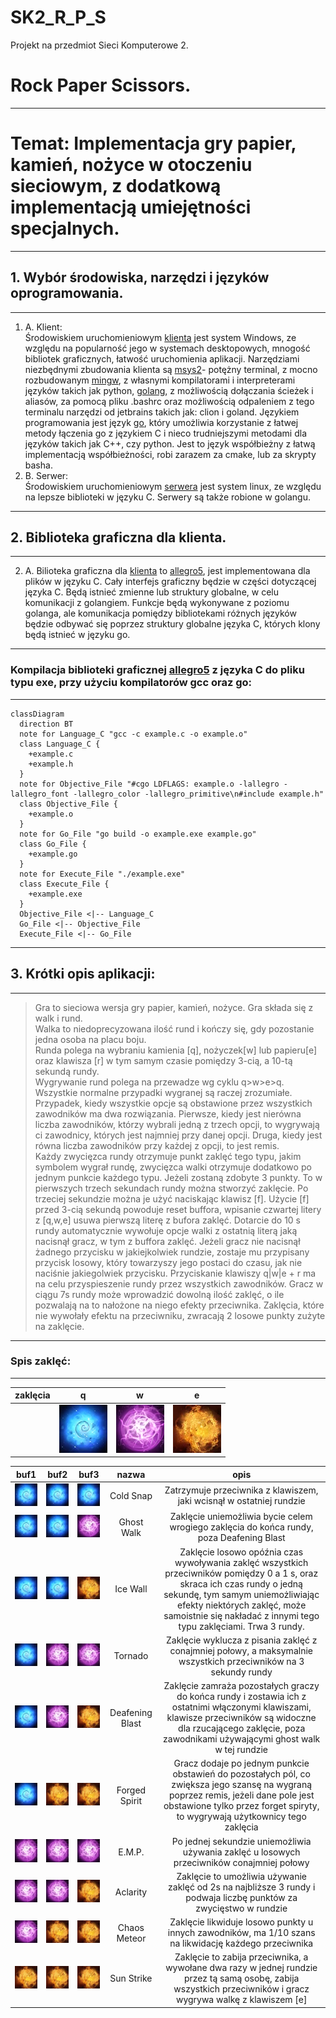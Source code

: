# SK2_R_P_S
Projekt na przedmiot Sieci Komputerowe 2.  
# Rock Paper Scissors.
---
# Temat: Implementacja gry papier, kamień, nożyce w otoczeniu sieciowym, z dodatkową implementacją umiejętności specjalnych.  
---
## 1. Wybór środowiska, narzędzi i języków oprogramowania.
---

1. A. Klient:  
Środowiskiem uruchomieniowym [klienta](#client) jest system Windows, ze względu na popularność jego w systemach desktopowych, mnogość bibliotek graficznych, łatwość uruchomienia aplikacji. Narzędziami niezbędnymi zbudowania klienta są [msys2](https://www.msys2.org)- potężny terminal, z mocno rozbudowanym [mingw](https://pl.wikipedia.org/wiki/MinGW), z własnymi kompilatorami i interpreterami języków takich jak python, [golang](https://pl.wikipedia.org/wiki/Go_(język_programowania)), z możliwością dołączania ścieżek i aliasów, za pomocą pliku .bashrc oraz możliwością odpaleniem z tego terminalu narzędzi od jetbrains takich jak: clion i goland. Językiem programowania jest język [go](#golang), który umożliwia korzystanie z łatwej metody łączenia go z językiem C i nieco trudniejszymi metodami dla języków takich jak C++, czy python. Jest to język współbieżny z łatwą implementacją współbieżności, robi zarazem za cmake, lub za skrypty basha. 
1. B. Serwer:  
Środowiskiem uruchomieniowym [serwera](#server) jest system linux, ze względu na lepsze biblioteki w języku C. Serwery są także robione w golangu.
---
## 2. Biblioteka graficzna dla klienta.
---
2. A. Bilioteka graficzna dla [klienta](#client) to [allegro5](https://liballeg.org), jest implementowana dla plików w języku C. Cały interfejs graficzny będzie w części dotyczącej języka C. Będą istnieć zmienne lub struktury globalne, w celu komunikacji z golangiem. Funkcje będą wykonywane z poziomu golanga, ale komunikacja pomiędzy bibliotekami różnych języków będzie odbywać się poprzez struktury globalne języka C, których klony będą istnieć w języku go.  
---
### Kompilacja biblioteki graficznej [allegro5](https://liballeg.org) z języka C do pliku typu exe, przy użyciu kompilatorów gcc oraz go:
---
```mermaid
classDiagram
  direction BT
  note for Language_C "gcc -c example.c -o example.o"
  class Language_C {
    +example.c
    +example.h 
  }
  note for Objective_File "#cgo LDFLAGS: example.o -lallegro -lallegro_font -lallegro_color -lallegro_primitive\n#include example.h"
  class Objective_File {
    +example.o
  }
  note for Go_File "go build -o example.exe example.go"
  class Go_File {
    +example.go 
  }
  note for Execute_File "./example.exe"
  class Execute_File {
    +example.exe
  }
  Objective_File <|-- Language_C
  Go_File <|-- Objective_File
  Execute_File <|-- Go_File
```
---
## 3. Krótki opis aplikacji:
---
> Gra to sieciowa wersja gry papier, kamień, nożyce. Gra składa się z walk i rund.  
Walka to niedoprecyzowana ilość rund i kończy się, gdy pozostanie jedna osoba na placu boju.  
Runda polega na wybraniu kamienia [q], nożyczek[w] lub papieru[e] oraz klawisza [r] w tym samym czasie pomiędzy 3-cią, a 10-tą sekundą rundy.  
Wygrywanie rund polega na przewadze wg cyklu q>w>e>q. Wszystkie normalne przypadki wygranej są raczej zrozumiałe. Przypadek, kiedy wszystkie opcje są obstawione przez wszystkich zawodników ma dwa rozwiązania. Pierwsze, kiedy jest nierówna liczba zawodników, którzy wybrali jedną z trzech opcji, to wygrywają ci zawodnicy, których jest najmniej przy danej opcji. Druga, kiedy jest równa liczba zawodników przy każdej z opcji, to jest remis.  
Każdy zwycięzca rundy otrzymuje punkt zaklęć tego typu, jakim symbolem wygrał rundę, zwycięzca walki otrzymuje dodatkowo po jednym punkcie każdego typu. Jeżeli zostaną zdobyte 3 punkty. To w pierwszych trzech sekundach rundy można stworzyć zaklęcie. Po trzeciej sekundzie można je użyć naciskając klawisz [f]. Użycie [f] przed 3-cią sekundą powoduje reset buffora, wpisanie czwartej litery z [q,w,e] usuwa pierwszą literę z bufora zaklęć. 
Dotarcie do 10 s rundy automatycznie wywołuje opcje walki z ostatnią literą jaką nacisnął gracz, w tym z buffora zaklęć. Jeżeli gracz nie nacisnął żadnego przycisku w jakiejkolwiek rundzie, zostaje mu przypisany przycisk losowy, który towarzyszy jego postaci do czasu, jak nie naciśnie jakiegolwiek przycisku.
Przyciskanie klawiszy q|w|e + r ma na celu przyspieszenie rundy przez wszystkich zawodników.
Gracz w ciągu 7s rundy może wprowadzić dowolną ilość zaklęć, o ile pozwalają na to nałożone na niego efekty przeciwnika.
Zaklęcia, które nie wywołały efektu na przeciwniku, zwracają 2 losowe punkty zużyte na zaklęcie.
---
### Spis zaklęć:
---
|zaklęcia| q | w | e |
|:---:|:---:|:---:|:---:|
| | ![Image 1](./images/Quas_icon.webp)| ![Image 2](./images/Wex_icon.webp)| ![Image 3](./images/Exort_icon.webp) |

|buf1|buf2|buf3|nazwa|opis|
|:---:|:---:|:---:|:---:|:---:|
|![Image 1](./images/Quas_icon.webp)|![Image 1](./images/Quas_icon.webp)|![Image 1](./images/Quas_icon.webp)| Cold Snap | Zatrzymuje przeciwnika z klawiszem, jaki wcisnął w ostatniej rundzie|
|![Image 1](./images/Quas_icon.webp)|![Image 1](./images/Quas_icon.webp)|![Image 2](./images/Wex_icon.webp)| Ghost Walk | Zaklęcie uniemożliwia bycie celem wrogiego zaklęcia do końca rundy, poza Deafening Blast|
|![Image 1](./images/Quas_icon.webp)|![Image 1](./images/Quas_icon.webp)|![Image 3](./images/Exort_icon.webp)| Ice Wall | Zaklęcie losowo opóźnia czas wywoływania zaklęć wszystkich przeciwników pomiędzy 0 a 1 s, oraz skraca ich czas rundy o jedną sekundę, tym samym uniemożliwiając efekty niektórych zaklęć, może samoistnie się nakładać z innymi tego typu zaklęciami. Trwa 3 rundy.|
|![Image 1](./images/Quas_icon.webp)|![Image 1](./images/Wex_icon.webp)|![Image 3](./images/Wex_icon.webp)| Tornado | Zaklęcie wyklucza z pisania zaklęć z conajmniej połowy, a maksymalnie wszystkich przeciwników na 3 sekundy rundy|
|![Image 1](./images/Quas_icon.webp)|![Image 1](./images/Wex_icon.webp)|![Image 3](./images/Exort_icon.webp)| Deafening Blast | Zaklęcie zamraża pozostałych graczy do końca rundy i zostawia ich z ostatnimi włączonymi klawiszami, klawisze przeciwników są widoczne dla rzucającego zaklęcie, poza zawodnikami używającymi ghost walk w tej rundzie|
|![Image 1](./images/Quas_icon.webp)|![Image 1](./images/Exort_icon.webp)|![Image 3](./images/Exort_icon.webp)| Forged Spirit | Gracz dodaje po jednym punkcie obstawień do pozostałych pól, co zwiększa jego szansę na wygraną poprzez remis, jeżeli dane pole jest obstawione tylko przez forget spiryty, to wygrywają użytkownicy tego zaklęcia|
|![Image 1](./images/Wex_icon.webp)|![Image 1](./images/Wex_icon.webp)|![Image 3](./images/Wex_icon.webp)| E.M.P. | Po jednej sekundzie uniemożliwia używania zaklęć u losowych przeciwników conajmniej połowy|
|![Image 1](./images/Wex_icon.webp)|![Image 1](./images/Wex_icon.webp)|![Image 3](./images/Exort_icon.webp)| Aclarity | Zaklęcie to umożliwia używanie zaklęć od 2s na najbliższe 3 rundy i podwaja liczbę punktów za zwycięstwo w rundzie|
|![Image 1](./images/Wex_icon.webp)|![Image 1](./images/Exort_icon.webp)|![Image 3](./images/Exort_icon.webp)| Chaos Meteor | Zaklęcie likwiduje losowo punkty u innych zawodników, ma 1/10 szans na likwidację każdego przeciwnika|
|![Image 1](./images/Exort_icon.webp)|![Image 1](./images/Exort_icon.webp)|![Image 3](./images/Exort_icon.webp)| Sun Strike | Zaklęcie to zabija przeciwnika, a wywołane dwa razy w jednej rundzie przez tą samą osobę, zabija wszystkich przeciwników i gracz wygrywa walkę z klawiszem [e]|


